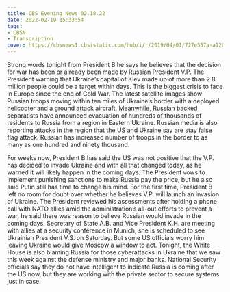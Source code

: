 ```yaml
---
title: CBS Evening News 02.18.22
date: 2022-02-19 15:33:54
tags:
- CBSN
- Transcription
cover: https://cbsnews1.cbsistatic.com/hub/i/r/2019/04/01/727e357a-a126-4138-a2c5-4d3222669d57/thumbnail/640x360/3ff2761028dc5c65cc4f07acd54bcd5c/cbsn2-logo-1920x1080.jpg
---
```

Strong words tonight from President B he says he believes that the decision for war has been or already been made by Russian President V.P. The President warning that Ukraine’s capital of Kiev made up of more than 2.8 million people could be a target within days. This is the biggest crisis to face in Europe since the end of Cold War. The latest satellite images show Russian troops moving within ten miles of Ukraine’s border with a deployed helicopter and a ground attack aircraft. Meanwhile, Russian backed separatists have announced evacuation of hundreds of thousands of residents to Russia from a region in Eastern Ukraine. Russian media is also reporting attacks in the region that the US and Ukraine say are stay false flag attack. Russian has increased number of troops in the border to as many as one hundred and ninety thousand.

For weeks now, President B has said the US was not positive that the V.P. has decided to invade Ukraine and with all that changed today, as he warned it will likely happen in the coming days. The President vows to implement punishing sanctions to make Russia pay the price, but he also said Putin still has time to change his mind. For the first time, President B left no room for doubt over whether he believes V.P. will launch an invasion of Ukraine. The President reviewed his assessments after holding a phone call with NATO allies amid the administration’s all-out efforts to prevent a war, he said there was reason to believe Russian would invade in the coming days. Secretary of State A.B. and Vice President K.H. are meeting with allies at a security conference in Munich, she is scheduled to see Ukrainian President V.S. on Saturday. But some US officials worry him leaving Ukraine would give Moscow a window to act. Tonight, the White House is also blaming Russia for those cyberattacks in Ukraine that we saw this week against the defense ministry and major banks. National Security officials say they do not have intelligent to indicate Russia is coming after the US now, but they are working with the private sector to secure systems 	just in case. 
